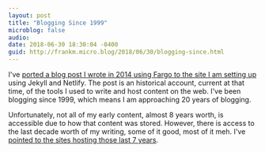 ```yaml
---
layout: post
title: "Blogging Since 1999"
microblog: false
audio: 
date: 2018-06-30 18:30:04 -0400
guid: http://frankm.micro.blog/2018/06/30/blogging-since.html
---
```

I've [ported a blog post I wrote in 2014 using Fargo to the site I am setting up](https://writing.frankmcpherson.net/stories/2018/06/30/my-internet-writing-story.html) using Jekyll and Netlify. The post is an historical account, current at that time, of the tools I used to write and host content on the web. I've been blogging since 1999, which means I am approaching 20 years of blogging. 

Unfortunately, not all of my early content, almost 8 years worth, is accessible due to how that content was stored. However, there is access to the last decade worth of my writing, some of it good, most of it meh. I've [pointed to the sites hosting those last 7 years](https://writing.frankmcpherson.net/about/).
